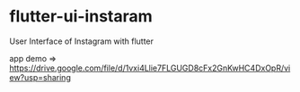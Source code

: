 # flutter-ui-instaram
User Interface of Instagram with flutter

app demo => https://drive.google.com/file/d/1vxi4Llie7FLGUGD8cFx2GnKwHC4DxOpR/view?usp=sharing
